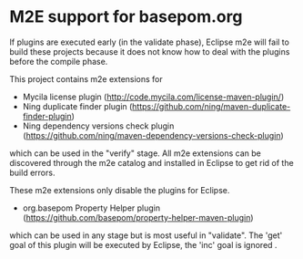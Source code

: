 # M2E support for basepom.org

If plugins are executed early (in the validate phase), Eclipse m2e
will fail to build these projects because it does not know how to deal
with the plugins before the compile phase.

This project contains m2e extensions for

- Mycila license plugin (http://code.mycila.com/license-maven-plugin/)
- Ning duplicate finder plugin (https://github.com/ning/maven-duplicate-finder-plugin)
- Ning dependency versions check plugin (https://github.com/ning/maven-dependency-versions-check-plugin)

which can be used in the "verify" stage. All m2e extensions can be
discovered through the m2e catalog and installed in Eclipse to get rid
of the build errors.

These m2e extensions only disable the plugins for Eclipse.

- org.basepom Property Helper plugin (https://github.com/basepom/property-helper-maven-plugin)

which can be used in any stage but is most useful in "validate". The 'get' goal of this plugin will
be executed by Eclipse, the 'inc' goal is ignored .
